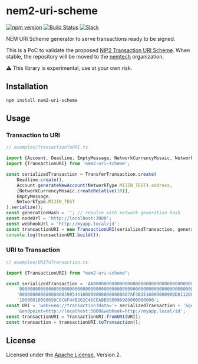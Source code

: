 # nem2-uri-scheme

[![npm version](https://badge.fury.io/js/nem2-uri-scheme.svg)](https://badge.fury.io/js/nem2-uri-scheme)
[![Build Status](https://travis-ci.org/nemfoundation/nem2-uri-scheme.svg?branch=master)](https://travis-ci.org/nemfoundation/nem2-uri-scheme)
[![Slack](https://img.shields.io/badge/chat-on%20slack-green.svg)](https://nem2.slack.com/messages/CB0UU89GS//)

NEM URI Scheme generator to serve transactions ready to be signed.

This is a PoC to validate the proposed [NIP2 Transaction URI Scheme](https://github.com/nemtech/NIP/issues/6). When stable, the repository will be moved to the [nemtech](https://github.com/nemtech) organization.

:warning: This library is experimental, use at your own risk.

## Installation

``npm install nem2-uri-scheme``

## Usage

### Transaction to URI

```ts
// examples/TransactionToURI.ts

import {Account, Deadline, EmptyMessage, NetworkCurrencyMosaic, NetworkType, TransferTransaction} from 'nem2-sdk';
import {TransactionURI} from 'nem2-uri-scheme';

const serializedTransaction = TransferTransaction.create(
    Deadline.create(),
    Account.generateNewAccount(NetworkType.MIJIN_TEST).address,
    [NetworkCurrencyMosaic.createRelative(10)],
    EmptyMessage,
    NetworkType.MIJIN_TEST
).serialize();
const generationHash = ''; // repalce with network generation hash
const nodeUrl = 'http://localhost:3000';
const webhookUrl = 'http://myapp.local/id';
const transactionURI = new TransactionURI(serializedTransaction, generationHash, nodeUrl, webhookUrl);
console.log(transactionURI.build());

```

### URI to Transaction

```ts
// examples/URIToTransaction.ts

import {TransactionURI} from "nem2-uri-scheme";

const serializedTransaction = 'AA00000000000000000000000000000000000000000000000000000000000000000000000000000' +
    '000000000000000000000000000000000000000000000000000000000000000000000000000000000000000000000000000000000' +
    '000000000000000003905441000000000000000007AF3B3E16000000900D81120CEC95A998B41773D3653104D530CA908318755BA' +
    '10600010068656C6C6F44B262C46CEABB858096980000000000';
const URI = 'web+nem://transaction?data='+ serializedTransaction + '&generationHash=test' +
    '&endpoint=http://localhost:3000&webhook=http://myapp.local/id';
const transactionURI = TransactionURI.fromURI(URI);
const transaction = transactionURI.toTransaction();

```

## License

Licensed under the [Apache License](LICENSE.md), Version 2.
